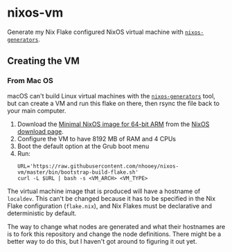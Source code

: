 # nixos-vm

Generate my Nix Flake configured NixOS virtual machine with [`nixos-generators`](https://github.com/nix-community/nixos-generators).

## Creating the VM

### From Mac OS

macOS can't build Linux virtual machines with the [`nixos-generators`](https://github.com/nix-community/nixos-generators) tool, but can create a VM and run this flake on there, then rsync the file back to your main computer.

1. Download the [Minimal NixOS image for 64-bit ARM](https://channels.nixos.org/nixos-25.05/latest-nixos-minimal-aarch64-linux.iso) from the [NixOS download page](https://nixos.org/download/#nix-more).
2. Configure the VM to have 8192 MB of RAM and 4 CPUs
3. Boot the default option at the Grub boot menu
4. Run:
   ```
   URL='https://raw.githubusercontent.com/nhooey/nixos-vm/master/bin/bootstrap-build-flake.sh'
   curl -L $URL | bash -s <VM_ARCH> <VM_TYPE>
   ```

The virtual machine image that is produced will have a hostname of `localdev`. This can't be changed because it has to be specified in the Nix Flake configuration (`flake.nix`), and Nix Flakes must be declarative and deterministic by default.

The way to change what nodes are generated and what their hostnames are is to fork this repository and change the node definitions. There might be a better way to do this, but I haven't got around to figuring it out yet.
